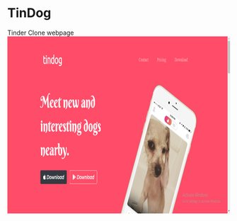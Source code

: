 # TinDog
Tinder Clone webpage
<img src="https://github.com/muskan13-tech/TinDog/blob/main/readme.png" alt="banner"  height = 400px width=1700px>
